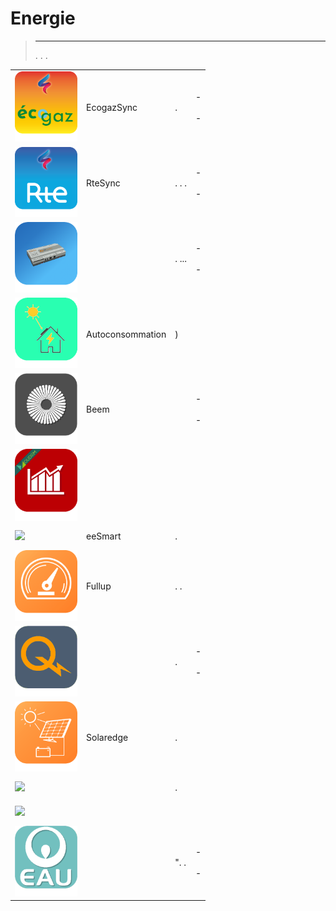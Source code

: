 
# Energie


>****
>. . .
> [](https://market.jeedom.com/index.php?v=d&p=market&type=plugin&categorie=energy) 


| | | | |
|--- | --- | --- | ---|
|<img src="EcogazSync/EcogazSync_icon.png" class="pluginLogo" width="100" />|EcogazSync|.|[](https://github.com/impulsio/EcogazSync/blob/main/docs/de_DE/index.md) - [](https://github.com/impulsio/EcogazSync/blob/beta/docs/de_DE/index.md)<br/>[](https://market.jeedom.com/index.php?v=d&p=market_display&id=4347)<br/>[](https://github.com/impulsio/EcogazSync/blob/main/docs/de_DE/changelog.md) - [](https://github.com/impulsio/EcogazSync/blob/beta/docs/de_DE/changelog.md)|
|<img src="RteSync/RteSync_icon.png" class="pluginLogo" width="100" />|RteSync|. . . [](https://github.com/impulsio/RteSync/blob/beta/docs/de_DE/index.md)|[](https://github.com/impulsio/RteSync/blob/main/docs/de_DE/index.md) - [](https://github.com/impulsio/RteSync/blob/beta/docs/de_DE/index.md)<br/>[](https://market.jeedom.com/index.php?v=d&p=market_display&id=4338)<br/>[](https://github.com/impulsio/RteSync/blob/main/docs/de_DE/changelog.md) - [](https://github.com/impulsio/RteSync/blob/beta/docs/de_DE/changelog.md)|
|<img src="aps_ecu/aps_ecu_icon.png" class="pluginLogo" width="100" />||. ...|[](https://nchoiset.github.io/jeedom-plugins-doc/aps_ecu/de_DE/index) - [](https://nchoiset.github.io/jeedom-plugins-doc/aps_ecu/de_DE/beta/index)<br/>[](https://market.jeedom.com/index.php?v=d&p=market_display&id=4318)<br/>[](https://nchoiset.github.io/jeedom-plugins-doc/aps_ecu/de_DE/changelog) - [](https://nchoiset.github.io/jeedom-plugins-doc/aps_ecu/de_DE/beta/changelog)|
|<img src="autoconso/autoconso_icon.png" class="pluginLogo" width="100" />|Autoconsommation|)|[](https://bwibwi13.github.io/plugin-autoconso/fr_FR)<br/>[](https://market.jeedom.com/index.php?v=d&p=market_display&id=4322)<br/>[](https://bwibwi13.github.io/plugin-autoconso/de_DE/changelog)|
|<img src="beem/beem_icon.png" class="pluginLogo" width="100" />|Beem||[](https://flobul-domotique.fr/presentation-et-documentation-du-plugin-beem-pour-jeedom/) - [](https://flobul-domotique.fr/presentation-et-documentation-du-plugin-beem-pour-jeedom/)<br/>[](https://market.jeedom.com/index.php?v=d&p=market_display&id=4337)<br/>[](https://flobul-domotique.fr/liste-des-versions-du-plugin-beem-pour-jeedom/) - [](https://flobul-domotique.fr/liste-des-versions-du-plugin-beem-pour-jeedom/)|
|<img src="conso/conso_icon.png" class="pluginLogo" width="100" />|| |[](https://mickeys27.github.io/Docs/conso/de_DE/)<br/>[](https://market.jeedom.com/index.php?v=d&p=market_display&id=1805)<br/>[](https://mickeys27.github.io/Docs/conso/de_DE/changelog)|
|<img src="eesmart/eesmart_icon.png" class="pluginLogo" width="100" />|eeSmart|.|[](https://caelion.github.io/jeedom-plugins-documentation/eeSmart/de_DE/)<br/>[](https://market.jeedom.com/index.php?v=d&p=market_display&id=3933)<br/>[](https://caelion.github.io/jeedom-plugins-documentation/eeSmart/de_DE/changelog)|
|<img src="fullup/fullup_icon.png" class="pluginLogo" width="100" />|Fullup|. .|[](https://mips2648.github.io/jeedom-plugins-docs/fullup/de_DE/)<br/>[](https://market.jeedom.com/index.php?v=d&p=market_display&id=3445)<br/>[](https://mips2648.github.io/jeedom-plugins-docs/fullup/de_DE/changelog)|
|<img src="hydroQuebec/hydroQuebec_icon.png" class="pluginLogo" width="100" />||.|[](http://fobsoft.github.io/jeedom-plugins-documentation/hydroQuebec/fr_FR) - [](http://fobsoft.github.io/jeedom-plugins-documentation/hydroQuebec/fr_FR)<br/>[](https://market.jeedom.com/index.php?v=d&p=market_display&id=4243)<br/>[](http://fobsoft.github.io/jeedom-plugins-documentation/hydroQuebec/de_DE/changelog) - [](http://fobsoft.github.io/jeedom-plugins-documentation/hydroQuebec/de_DE/changelog)|
|<img src="onduleursolaredge/onduleursolaredge_icon.png" class="pluginLogo" width="100" />|Solaredge|.|[](https://mips2648.github.io/jeedom-plugins-docs/onduleursolaredge/de_DE/)<br/>[](https://market.jeedom.com/index.php?v=d&p=market_display&id=3440)<br/>[](https://mips2648.github.io/jeedom-plugins-docs/onduleursolaredge/de_DE/changelog)|
|<img src="prosommateur/prosommateur_icon.png" class="pluginLogo" width="100" />||. |[](http://mika-nt28.github.io/Documentations/prosommateur/fr_FR)<br/>[](https://market.jeedom.com/index.php?v=d&p=market_display&id=3829)<br/>[](https://mika-nt28.github.io/Documentations/prosommateur/de_DE/changelog)|
|<img src="suiviCO2/suiviCO2_icon.png" class="pluginLogo" width="100" />|||[](https://agp42.github.io/suiviCO2/fr_FR)<br/>[](https://market.jeedom.com/index.php?v=d&p=market_display&id=3929)<br/>[](https://agp42.github.io/suiviCO2/de_DE/changelog)|
|<img src="veoliapro/veoliapro_icon.png" class="pluginLogo" width="100" />||". .|[](https://thanaus.github.io/jeedom_docs/plugins/veoliapro/de_DE/) - [](https://thanaus.github.io/jeedom_docs/plugins/veoliapro/de_DE/)<br/>[](https://market.jeedom.com/index.php?v=d&p=market_display&id=4331)<br/>[](https://thanaus.github.io/jeedom_docs/plugins/veoliapro/de_DE/changelog) - [](https://thanaus.github.io/jeedom_docs/plugins/veoliapro/de_DE/changelog)|
